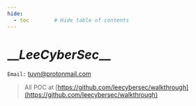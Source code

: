```yaml
---
hide:
  - toc        # Hide table of contents
---
```


# \_\__LeeCyberSec_\_\_

`Email:` [tuvn@protonmail.com](mailto:tuvn@protonmail.com)

> All POC at [https://github.com/leecybersec/walkthrough](https://github.com/leecybersec/walkthrough)